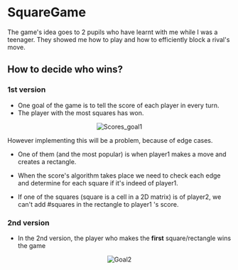 # SquareGame
The game's idea goes to 2 pupils who have learnt with me while I was a teenager.
They showed me how to play and how to efficiently block a rival's move.

## How to decide who wins?
### 1st version
  - One goal of the game is to tell the score of each player in every turn.
  - The player with the most squares has won.
<p align="center">
  <img src="https://www.wikihow.com/images/thumb/9/9a/Play-Dots-and-Boxes-Step-1.jpg/v4-460px-Play-Dots-and-Boxes-Step-1.jpg.webp" alt="Scores_goal1">
</p>

However implementing this will be a problem, because of edge cases.
  - One of them (and the most popular) is when player1 makes a move and creates a rectangle.

  - When the score's algorithm takes place we need to check each edge and determine for each square if it's indeed of player1.

  - If one of the squares (square is a cell in a 2D matrix) is of player2, we can't add #squares in the rectangle to player1 's score.
### 2nd version
  - In the 2nd version, the player who makes the **first** square/rectangle wins the game

<p align="center">
  <img src="https://media1.tenor.com/m/O2ZgbQ--_XUAAAAC/spongebob-squarepants-spongebob.gif" alt="Goal2">
</p>


  


